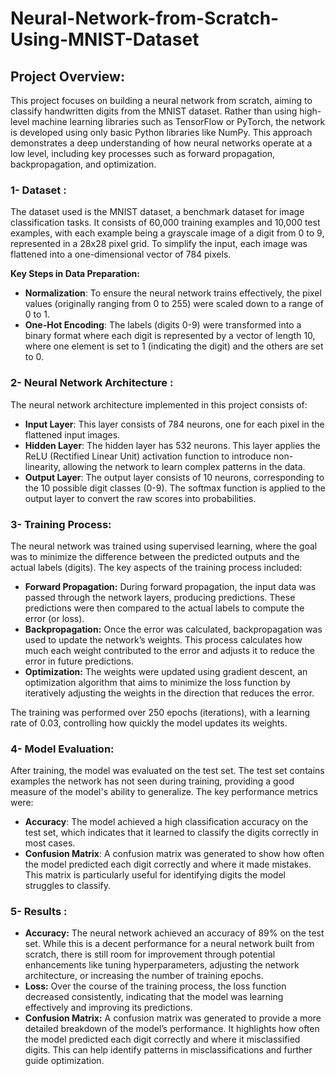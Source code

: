 # Neural-Network-from-Scratch-Using-MNIST-Dataset

## Project Overview:

This project focuses on building a neural network from scratch, aiming to classify handwritten digits from the MNIST dataset. Rather than using high-level machine learning libraries such as TensorFlow or PyTorch, the network is developed using only basic Python libraries like NumPy. This approach demonstrates a deep understanding of how neural networks operate at a low level, including key processes such as forward propagation, backpropagation, and optimization.

 ###  **1- Dataset** :

The dataset used is the MNIST dataset, a benchmark dataset for image classification tasks. It consists of 60,000 training examples and 10,000 test examples, with each example being a grayscale image of a digit from 0 to 9, represented in a 28x28 pixel grid. To simplify the input, each image was flattened into a one-dimensional vector of 784 pixels.

**Key Steps in Data Preparation:**
- **Normalization**: To ensure the neural network trains effectively, the pixel values (originally ranging from 0 to 255) were scaled down to a range of 0 to 1.
- **One-Hot Encoding**: The labels (digits 0-9) were transformed into a binary format where each digit is represented by a vector of length 10, where one element is set to 1 (indicating the digit) and the others are set to 0.


 ### **2- Neural Network Architecture** : 

The neural network architecture implemented in this project consists of:

- **Input Layer**: This layer consists of 784 neurons, one for each pixel in the flattened input images.
- **Hidden Layer**: The hidden layer has 532 neurons. This layer applies the ReLU (Rectified Linear Unit) activation function to introduce non-linearity, allowing the network to learn complex patterns in the data.
- **Output Layer**: The output layer consists of 10 neurons, corresponding to the 10 possible digit classes (0-9). The softmax function is applied to the output layer to convert the raw scores into probabilities.

 ### **3- Training Process**:

 The neural network was trained using supervised learning, where the goal was to minimize the difference between the predicted outputs and the actual labels (digits). The key aspects of the training process included:

- **Forward Propagation:** During forward propagation, the input data was passed through the network layers, producing predictions. These predictions were then compared to the actual labels to compute the error (or loss).
- **Backpropagation:** Once the error was calculated, backpropagation was used to update the network’s weights. This process calculates how much each weight contributed to the error and adjusts it to reduce the error in future predictions.
- **Optimization:** The weights were updated using gradient descent, an optimization algorithm that aims to minimize the loss function by iteratively adjusting the weights in the direction that reduces the error.

The training was performed over 250 epochs (iterations), with a learning rate of 0.03, controlling how quickly the model updates its weights.

### **4- Model Evaluation**:
After training, the model was evaluated on the test set. The test set contains examples the network has not seen during training, providing a good measure of the model's ability to generalize. The key performance metrics were:

- **Accuracy**: The model achieved a high classification accuracy on the test set, which indicates that it learned to classify the digits correctly in most cases.
- **Confusion Matrix**: A confusion matrix was generated to show how often the model predicted each digit correctly and where it made mistakes. This matrix is particularly useful for identifying digits the model struggles to classify.

### **5- Results** :
- **Accuracy:** The neural network achieved an accuracy of 89% on the test set. While this is a decent performance for a neural network built from scratch, there is still room for improvement through potential enhancements like tuning hyperparameters, adjusting the network architecture, or increasing the number of training epochs.
- **Loss:** Over the course of the training process, the loss function decreased consistently, indicating that the model was learning effectively and improving its predictions.
- **Confusion Matrix:** A confusion matrix was generated to provide a more detailed breakdown of the model’s performance. It highlights how often the model predicted each digit correctly and where it misclassified digits. This can help identify patterns in misclassifications and further guide optimization.
